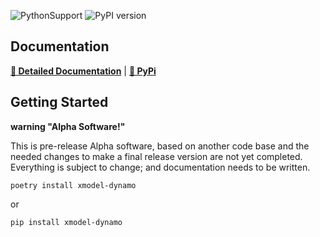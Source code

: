 ![PythonSupport](https://img.shields.io/static/v1?label=python&message=%203.8|%203.9|%203.10|%203.11&color=blue?style=flat-square&logo=python)
![PyPI version](https://badge.fury.io/py/xmodel-dynamo.svg?)

## Documentation

**[📄 Detailed Documentation](https://xyngular.github.io/py-xmodel-dynamo/latest/)** | **[🐍 PyPi](https://pypi.org/project/xmodel-dynamo/)**

## Getting Started

**warning "Alpha Software!"**

This is pre-release Alpha software, based on another code base and
the needed changes to make a final release version are not yet
completed. Everything is subject to change; and documentation needs
to be written.


```shell
poetry install xmodel-dynamo
```

or

```shell
pip install xmodel-dynamo
```
